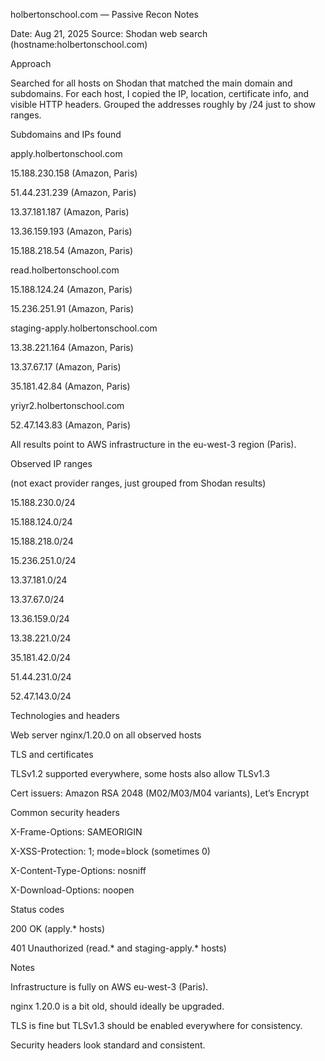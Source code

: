 holbertonschool.com — Passive Recon Notes

Date: Aug 21, 2025
Source: Shodan web search (hostname:holbertonschool.com)

Approach

Searched for all hosts on Shodan that matched the main domain and subdomains. For each host, I copied the IP, location, certificate info, and visible HTTP headers. Grouped the addresses roughly by /24 just to show ranges.

Subdomains and IPs found

apply.holbertonschool.com

15.188.230.158 (Amazon, Paris)

51.44.231.239 (Amazon, Paris)

13.37.181.187 (Amazon, Paris)

13.36.159.193 (Amazon, Paris)

15.188.218.54 (Amazon, Paris)

read.holbertonschool.com

15.188.124.24 (Amazon, Paris)

15.236.251.91 (Amazon, Paris)

staging-apply.holbertonschool.com

13.38.221.164 (Amazon, Paris)

13.37.67.17 (Amazon, Paris)

35.181.42.84 (Amazon, Paris)

yriyr2.holbertonschool.com

52.47.143.83 (Amazon, Paris)

All results point to AWS infrastructure in the eu-west-3 region (Paris).

Observed IP ranges

(not exact provider ranges, just grouped from Shodan results)

15.188.230.0/24

15.188.124.0/24

15.188.218.0/24

15.236.251.0/24

13.37.181.0/24

13.37.67.0/24

13.36.159.0/24

13.38.221.0/24

35.181.42.0/24

51.44.231.0/24

52.47.143.0/24

Technologies and headers

Web server
nginx/1.20.0 on all observed hosts

TLS and certificates

TLSv1.2 supported everywhere, some hosts also allow TLSv1.3

Cert issuers: Amazon RSA 2048 (M02/M03/M04 variants), Let’s Encrypt

Common security headers

X-Frame-Options: SAMEORIGIN

X-XSS-Protection: 1; mode=block (sometimes 0)

X-Content-Type-Options: nosniff

X-Download-Options: noopen

Status codes

200 OK (apply.* hosts)

401 Unauthorized (read.* and staging-apply.* hosts)

Notes

Infrastructure is fully on AWS eu-west-3 (Paris).

nginx 1.20.0 is a bit old, should ideally be upgraded.

TLS is fine but TLSv1.3 should be enabled everywhere for consistency.

Security headers look standard and consistent.
